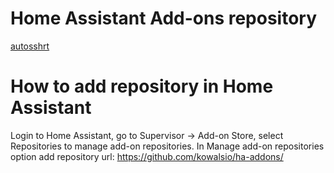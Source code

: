 # Home Assistant Add-ons repository

[autosshrt](https://github.com/kowalsio/ha-addons/tree/master/autosshrt)

# How to add repository in Home Assistant
Login to Home Assistant, go to Supervisor -> Add-on Store, select Repositories to manage add-on repositories.
In Manage add-on repositories option add repository url: https://github.com/kowalsio/ha-addons/
